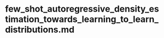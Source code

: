 # few_shot_autoregressive_density_estimation_towards_learning_to_learn_distributions.md

<!-- REFERENCE -->
